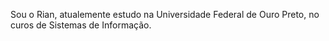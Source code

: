 Sou o Rian, atualemente estudo na Universidade Federal de Ouro Preto, no curos de Sistemas de Informação.

<!---
RianVaz/RianVaz is a ✨ special ✨ repository because its `README.md` (this file) appears on your GitHub profile.
You can click the Preview link to take a look at your changes.
--->
